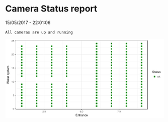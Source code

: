 Camera Status report
================
15/05/2017 - 22:01:06

    All cameras are up and running

![](camreport_files/figure-markdown_github/unnamed-chunk-2-1.png)
